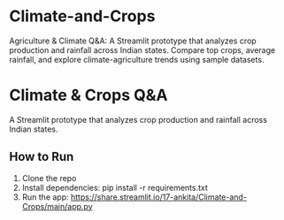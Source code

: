 # Climate-and-Crops
Agriculture &amp; Climate Q&amp;A: A Streamlit prototype that analyzes crop production and rainfall across Indian states. Compare top crops, average rainfall, and explore climate-agriculture trends using sample datasets.
# Climate & Crops Q&A
A Streamlit prototype that analyzes crop production and rainfall across Indian states.
## How to Run
1. Clone the repo
2. Install dependencies: pip install -r requirements.txt
3. Run the app: https://share.streamlit.io/17-ankita/Climate-and-Crops/main/app.py

